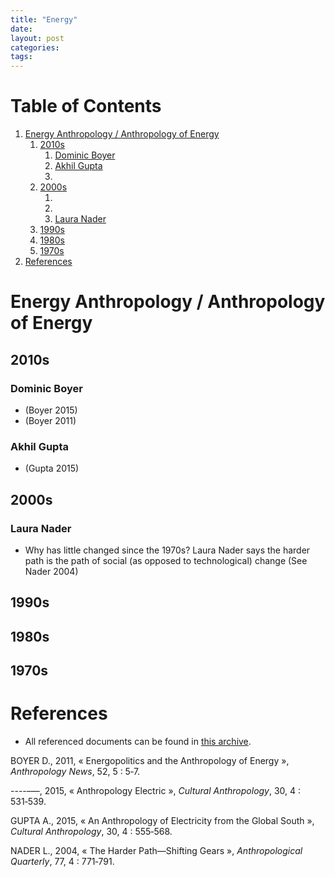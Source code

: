 ```yaml
---
title: "Energy"
date: 
layout: post
categories: 
tags: 
---
```


# Table of Contents

1.  [Energy Anthropology / Anthropology of Energy](#energy-anthropology-anthropology-of-energy)
    1.  [2010s](#s)
        1.  [Dominic Boyer](#dominic-boyer)
        2.  [Akhil Gupta](#akhil-gupta)
        3.  [](#section)
    2.  [2000s](#s-1)
        1.  [](#section-1)
        2.  [](#section-2)
        3.  [Laura Nader](#laura-nader)
    3.  [1990s](#s-2)
    4.  [1980s](#s-3)
    5.  [1970s](#s-4)
2.  [References](#references)


<a id="energy-anthropology-anthropology-of-energy"></a>

# Energy Anthropology / Anthropology of Energy


<a id="s"></a>

## 2010s


<a id="dominic-boyer"></a>

### Dominic Boyer

-   (Boyer 2015)
-   (Boyer 2011)


<a id="akhil-gupta"></a>

### Akhil Gupta

-   (Gupta 2015)


<a id="section"></a>

### 


<a id="s-1"></a>

## 2000s


<a id="section-1"></a>

### 


<a id="section-2"></a>

### 


<a id="laura-nader"></a>

### Laura Nader

-   Why has little changed since the 1970s? Laura Nader says the harder
    path is the path of social (as opposed to technological) change (See
    Nader 2004)


<a id="s-2"></a>

## 1990s


<a id="s-3"></a>

## 1980s


<a id="s-4"></a>

## 1970s


<a id="references"></a>

# References

-   All referenced documents can be found in
    [this
    archive](https://drive.google.com/drive/folders/11VAyGIgfx7l57NQRRElpLsyMr8lY4bqq?usp=sharing).

<a id="org0a3fadc"></a>

<a id="org806a50a"></a>
BOYER D., 2011, « Energopolitics and the Anthropology of Energy »,
*Anthropology News*, 52, 5 : 5‑7.

<a id="org23b5dbc"></a>
----&#x2013;&#x2014;, 2015, « Anthropology Electric », *Cultural Anthropology*, 30,
4 : 531‑539.

<a id="orge50ffe8"></a>
GUPTA A., 2015, « An Anthropology of Electricity from the Global
South », *Cultural Anthropology*, 30, 4 : 555‑568.

<a id="orge5a33c3"></a>
NADER L., 2004, « The Harder Path&#x2014;Shifting Gears », *Anthropological
Quarterly*, 77, 4 : 771‑791.
